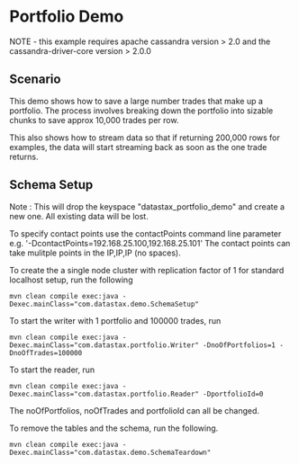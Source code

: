 Portfolio Demo
====================

NOTE - this example requires apache cassandra version > 2.0 and the cassandra-driver-core version > 2.0.0

## Scenario
This demo shows how to save a large number trades that make up a portfolio. The process involves breaking down 
the portfolio into sizable chunks to save approx 10,000 trades per row.  

This also shows how to stream data so that if returning 200,000 rows for examples, the data will start streaming back as soon as the one trade returns.

## Schema Setup
Note : This will drop the keyspace "datastax_portfolio_demo" and create a new one. All existing data will be lost. 

To specify contact points use the contactPoints command line parameter e.g. '-DcontactPoints=192.168.25.100,192.168.25.101'
The contact points can take mulitple points in the IP,IP,IP (no spaces).

To create the a single node cluster with replication factor of 1 for standard localhost setup, run the following

    mvn clean compile exec:java -Dexec.mainClass="com.datastax.demo.SchemaSetup"

To start the writer with 1 portfolio and 100000 trades, run

    mvn clean compile exec:java -Dexec.mainClass="com.datastax.portfolio.Writer" -DnoOfPortfolios=1 -DnoOfTrades=100000
    
To start the reader, run

    mvn clean compile exec:java -Dexec.mainClass="com.datastax.portfolio.Reader" -DportfolioId=0
   
   
The noOfPortfolios, noOfTrades and portfolioId can all be changed. 
	
To remove the tables and the schema, run the following.

    mvn clean compile exec:java -Dexec.mainClass="com.datastax.demo.SchemaTeardown"
    
    
